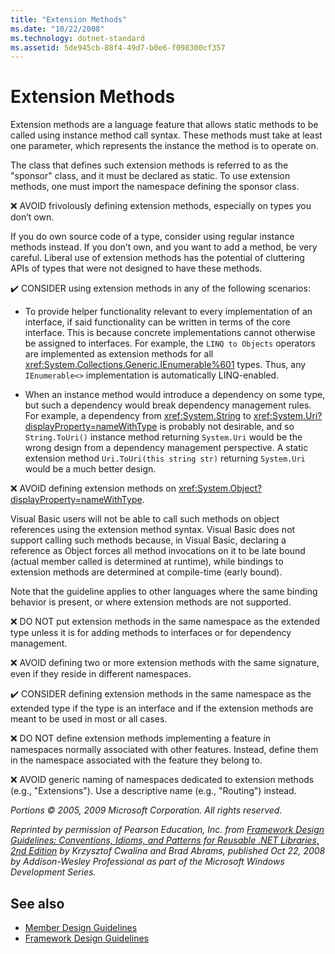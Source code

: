```yaml
---
title: "Extension Methods"
ms.date: "10/22/2008"
ms.technology: dotnet-standard
ms.assetid: 5de945cb-88f4-49d7-b0e6-f098300cf357
---
```

# Extension Methods
Extension methods are a language feature that allows static methods to be called using instance method call syntax. These methods must take at least one parameter, which represents the instance the method is to operate on.

 The class that defines such extension methods is referred to as the "sponsor" class, and it must be declared as static. To use extension methods, one must import the namespace defining the sponsor class.

 ❌ AVOID frivolously defining extension methods, especially on types you don’t own.

 If you do own source code of a type, consider using regular instance methods instead. If you don’t own, and you want to add a method, be very careful. Liberal use of extension methods has the potential of cluttering APIs of types that were not designed to have these methods.

 ✔️ CONSIDER using extension methods in any of the following scenarios:

- To provide helper functionality relevant to every implementation of an interface, if said functionality can be written in terms of the core interface. This is because concrete implementations cannot otherwise be assigned to interfaces. For example, the `LINQ to Objects` operators are implemented as extension methods for all <xref:System.Collections.Generic.IEnumerable%601> types. Thus, any `IEnumerable<>` implementation is automatically LINQ-enabled.

- When an instance method would introduce a dependency on some type, but such a dependency would break dependency management rules. For example, a dependency from <xref:System.String> to <xref:System.Uri?displayProperty=nameWithType> is probably not desirable, and so `String.ToUri()` instance method returning `System.Uri` would be the wrong design from a dependency management perspective. A static extension method `Uri.ToUri(this string str)` returning `System.Uri` would be a much better design.

 ❌ AVOID defining extension methods on <xref:System.Object?displayProperty=nameWithType>.

 Visual Basic users will not be able to call such methods on object references using the extension method syntax. Visual Basic does not support calling such methods because, in Visual Basic, declaring a reference as Object forces all method invocations on it to be late bound (actual member called is determined at runtime), while bindings to extension methods are determined at compile-time (early bound).

 Note that the guideline applies to other languages where the same binding behavior is present, or where extension methods are not supported.

 ❌ DO NOT put extension methods in the same namespace as the extended type unless it is for adding methods to interfaces or for dependency management.

 ❌ AVOID defining two or more extension methods with the same signature, even if they reside in different namespaces.

 ✔️ CONSIDER defining extension methods in the same namespace as the extended type if the type is an interface and if the extension methods are meant to be used in most or all cases.

 ❌ DO NOT define extension methods implementing a feature in namespaces normally associated with other features. Instead, define them in the namespace associated with the feature they belong to.

 ❌ AVOID generic naming of namespaces dedicated to extension methods (e.g., "Extensions"). Use a descriptive name (e.g., "Routing") instead.

 *Portions © 2005, 2009 Microsoft Corporation. All rights reserved.*

 *Reprinted by permission of Pearson Education, Inc. from [Framework Design Guidelines: Conventions, Idioms, and Patterns for Reusable .NET Libraries, 2nd Edition](https://www.informit.com/store/framework-design-guidelines-conventions-idioms-and-9780321545619) by Krzysztof Cwalina and Brad Abrams, published Oct 22, 2008 by Addison-Wesley Professional as part of the Microsoft Windows Development Series.*

## See also

- [Member Design Guidelines](member.md)
- [Framework Design Guidelines](index.md)
